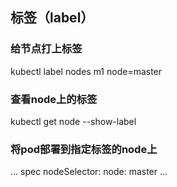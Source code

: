 ## 标签（label） 

### 给节点打上标签
kubectl label nodes m1 node=master 

### 查看node上的标签
kubectl get node --show-label

### 将pod部署到指定标签的node上
...
spec
  nodeSelector:
    node: master
...
